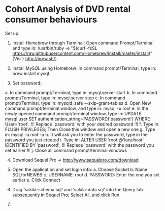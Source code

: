 # Cohort Analysis of DVD rental consumer behaviours

Set up:

1. Install Homebrew through Terminal:
  Open command Prompt/Terminal and type in:
  /usr/bin/ruby -e "$(curl -fsSL https://raw.githubusercontent.com/Homebrew/install/master/install)"
  (Visit: http://brew.sh/)
 
2. Install MySQL using Homebrew:
  In command prompt/Terminal, type in: brew install mysql
  
3. Set password:

  a.  In command prompt/Terminal, type in: mysql.server start
  b.  In command prompt/Terminal, type in: mysql.server stop
  c.  In command prompt/Terminal, type in: mysqld_safe --skip-grant-tables
  d.  Open New command prompt/terminal window, and type in: mysql -u root
  e.  In the newly opened command prompt/terminal window, type in: UPDATE mysql.user SET authentication_string=PASSWORD('password') WHERE User='root';
      !!! Replace 'password' with your desired password !!!
  f.  Type in: FLUSH PRIVILEGES; Then Close this window and open a new one
  g.  Type in: mysql -u root -p
  h.  It will ask you to enter the password, type in the password you just created
  i.  Type in: ALTER USER 'root'@'localhost' IDENTIFIED BY 'password';
      !!! Replace 'password' with the password you set earlier !!!
  j.  Close all command prompt/terminal windows

4. Download Sequel Pro -> http://www.sequelpro.com/download

5. Open the application and set login info:
  a. Choose Socket
  b. Name: SQLforNEWBS
  c. USERNAME: root
  d. PASSWORD: Enter the one you set earlier
  e. Click Connect

6. Drag 'sakila-schema.sql' and 'sakila-data.sql' into the Query tab subsequently in Sequel Pro; Select All, and click Run

7. 
